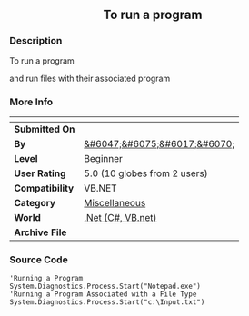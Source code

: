 ﻿<div align="center">

## To run a program


</div>

### Description

To run a program

and run files with their associated program
 
### More Info
 


<span>             |<span>
---                |---
**Submitted On**   |
**By**             |[&amp;\#6047;&amp;\#6075;&amp;\#6017;&amp;\#6070;](https://github.com/Planet-Source-Code/PSCIndex/blob/master/ByAuthor/amp-6047-amp-6075-amp-6017-amp-6070.md)
**Level**          |Beginner
**User Rating**    |5.0 (10 globes from 2 users)
**Compatibility**  |VB\.NET
**Category**       |[Miscellaneous](https://github.com/Planet-Source-Code/PSCIndex/blob/master/ByCategory/miscellaneous__10-1.md)
**World**          |[\.Net \(C\#, VB\.net\)](https://github.com/Planet-Source-Code/PSCIndex/blob/master/ByWorld/net-c-vb-net.md)
**Archive File**   |[](https://github.com/Planet-Source-Code/amp-6047-amp-6075-amp-6017-amp-6070-to-run-a-program__10-1561/archive/master.zip)





### Source Code

```
'Running a Program
System.Diagnostics.Process.Start("Notepad.exe")
'Running a Program Associated with a File Type
System.Diagnostics.Process.Start("c:\Input.txt")
```

